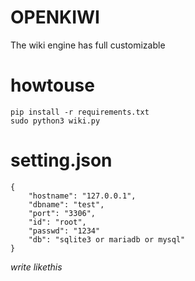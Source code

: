 OPENKIWI
===

The wiki engine has full customizable  

howtouse  
===

    pip install -r requirements.txt  
    sudo python3 wiki.py  

setting.json
===

    {  
        "hostname": "127.0.0.1",
        "dbname": "test",  
        "port": "3306",  
        "id": "root",  
        "passwd": "1234"  
        "db": "sqlite3 or mariadb or mysql"  
    }  

*write likethis*
